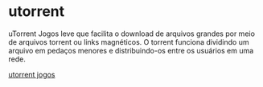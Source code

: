 # utorrent
uTorrent Jogos leve que facilita o download de arquivos grandes por  meio de arquivos torrent ou links magnéticos. O torrent funciona dividindo  um arquivo em pedaços menores e distribuindo-os entre os usuários em uma rede. 

<a href="https://torrentjogo.com/utorrent-jogos//">utorrent jogos</a>
